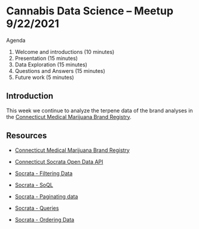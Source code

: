 # Cannabis Data Science – Meetup 9/22/2021

Agenda

1. Welcome and introductions (10 minutes)
2. Presentation (15 minutes)
3. Data Exploration (15 minutes)
4. Questions and Answers (15 minutes)
5. Future work (5 minutes)

## Introduction

This week we continue to analyze the terpene data of the brand analyses in the [Connecticut Medical Marijuana Brand Registry](https://data.ct.gov/Health-and-Human-Services/Medical-Marijuana-Brand-Registry/egd5-wb6r/data).

## Resources

- [Connecticut Medical Marijuana Brand Registry](https://data.ct.gov/Health-and-Human-Services/Medical-Marijuana-Brand-Registry/egd5-wb6r/data)
- [Connecticut Socrata Open Data API](https://dev.socrata.com/foundry/data.ct.gov/egd5-wb6r)

- [Socrata - Filtering Data](https://dev.socrata.com/docs/filtering.html)
- [Socrata - SoQL](https://dev.socrata.com/docs/functions/#2.1,)
- [Socrata - Paginating data](https://dev.socrata.com/docs/paging.html#2.1)
- [Socrata - Queries](https://dev.socrata.com/docs/queries/)
- [Socrata - Ordering Data](https://dev.socrata.com/docs/queries/order.html)
